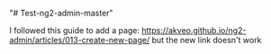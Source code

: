 
"# Test-ng2-admin-master" 

I followed this guide to add a page: https://akveo.github.io/ng2-admin/articles/013-create-new-page/
but the new link doesn't work
